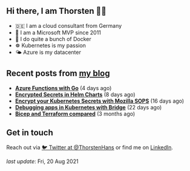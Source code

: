## Hi there, I am Thorsten 👋🏼

- 🇩🇪 I am a cloud consultant from Germany 
- 🔷 I am a Microsoft MVP since 2011
- 🐳 I do quite a bunch of Docker
- ☸️ Kubernetes is my passion
- 🌤 Azure is my datacenter

## Recent posts from [my blog](https://thorsten-hans.com) 

- **[Azure Functions with Go](https://thorsten-hans.com/azure-functions-with-go/)** (4 days ago)
- **[Encrypted Secrets in Helm Charts](https://thorsten-hans.com/encrypted-secrets-in-helm-charts/)** (8 days ago)
- **[Encrypt your Kubernetes Secrets with Mozilla SOPS](https://thorsten-hans.com/encrypt-your-kubernetes-secrets-with-mozilla-sops/)** (16 days ago)
- **[Debugging apps in Kubernetes with Bridge](https://thorsten-hans.com/debugging-apps-in-kubernetes-with-bridge/)** (22 days ago)
- **[Bicep and Terraform compared](https://thorsten-hans.com/bicep-and-terraform-compared/)** (3 months ago)

## Get in touch

Reach out via [🐦 Twitter at @ThorstenHans](https://twitter.com/ThorstenHans) or find me on [LinkedIn](https://linkedin.com/in/ThorstenHans).

_last update_: Fri, 20 Aug 2021
